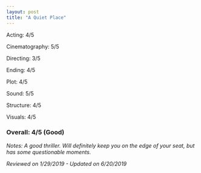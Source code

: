 ```yaml
---
layout: post
title: "A Quiet Place"
---
```


Acting: 4/5

Cinematography: 5/5

Directing: 3/5

Ending: 4/5

Plot: 4/5

Sound: 5/5

Structure: 4/5

Visuals: 4/5

### Overall: 4/5 (Good)

*Notes: A good thriller. Will definitely keep you on the edge of your seat, but has some questionable moments.*

*Reviewed on 1/29/2019 - Updated on 6/20/2019*
